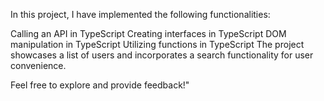 In this project, I have implemented the following functionalities:

Calling an API in TypeScript
Creating interfaces in TypeScript
DOM manipulation in TypeScript
Utilizing functions in TypeScript
The project showcases a list of users and incorporates a search functionality for user convenience.

Feel free to explore and provide feedback!"
